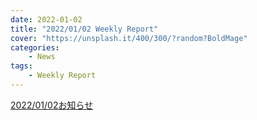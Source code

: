 ```yaml
---
date: 2022-01-02
title: "2022/01/02 Weekly Report"
cover: "https://unsplash.it/400/300/?random?BoldMage"
categories: 
    - News
tags:
    - Weekly Report
---
```



[2022/01/02お知らせ](pdf/20220102お知らせ.pdf)
<object data="pdf/20220102お知らせ.pdf" height="100%" width="100%"></object>